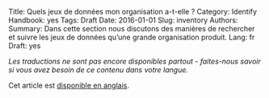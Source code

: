 Title: Quels jeux de données mon organisation a-t-elle ?
Category: Identify
Handbook: yes
Tags: Draft
Date: 2016-01-01
Slug: inventory
Authors:
Summary: Dans cette section nous discutons des manières de rechercher et suivre les jeux de données qu’une grande organisation produit.
Lang: fr
Draft: yes


<em>Les traductions ne sont pas encore disponibles partout - faites-nous savoir si vous avez besoin de ce contenu dans votre langue.</em>

Cet article est [disponible en anglais](/en/identify/inventory).
